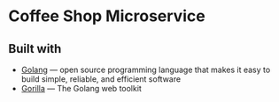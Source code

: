 # Coffee Shop Microservice

## Built with

- [Golang](https://golang.org/) — open source programming language that makes it easy to build simple, reliable, and efficient software
- [Gorilla](https://www.gorillatoolkit.org/) — The Golang web toolkit
